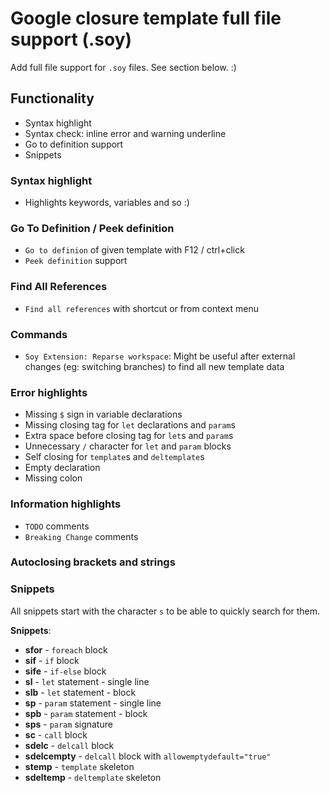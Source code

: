 # Google closure template full file support (.soy)
Add full file support for `.soy` files. See section below. :)

## Functionality
- Syntax highlight
- Syntax check: inline error and warning underline
- Go to definition support
- Snippets

### Syntax highlight
- Highlights keywords, variables and so :)

### Go To Definition / Peek definition
- `Go to definion` of given template with F12 / ctrl+click
- `Peek definition` support

### Find All References
- `Find all references` with shortcut or from context menu

### Commands
- `Soy Extension: Reparse workspace`: Might be useful after external changes (eg: switching branches) to find all new template data

### Error highlights
- Missing `$` sign in variable declarations
- Missing closing tag for `let` declarations and `param`s
- Extra space before closing tag for `let`s and `param`s
- Unnecessary `/` character for `let` and `param` blocks
- Self closing for `template`s and `deltemplate`s
- Empty declaration
- Missing colon

### Information highlights
- `TODO` comments
- `Breaking Change` comments

### Autoclosing brackets and strings

### Snippets
All snippets start with the character `s` to be able to quickly search for them.

**Snippets**:
- **sfor** - `foreach` block
- **sif** - `if` block
- **sife** - `if-else` block
- **sl** - `let` statement - single line
- **slb** - `let` statement - block
- **sp** - `param` statement - single line
- **spb** - `param` statement - block
- **sps** - `param` signature
- **sc** - `call` block
- **sdelc** - `delcall` block
- **sdelcempty** - `delcall` block with `allowemptydefault="true"`
- **stemp** - `template` skeleton
- **sdeltemp** - `deltemplate` skeleton

